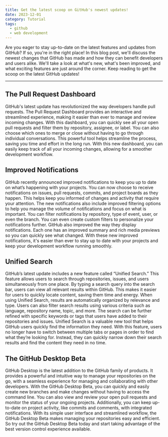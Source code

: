 ```yaml
---
title: Get the latest scoop on GitHub's newest updates!
date: 2023-12-01
category: Tutorial
tags:
  - github
  - web development
---
```


Are you eager to stay up-to-date on the latest features and updates from GitHub? If so, you're in the right place! In this blog post, we'll discuss the newest changes that GitHub has made and how they can benefit developers and users alike. We'll take a look at what's new, what's been improved, and what exciting features are just around the corner. Keep reading to get the scoop on the latest GitHub updates!

---

## The Pull Request Dashboard

GitHub's latest update has revolutionized the way developers handle pull requests. The Pull Request Dashboard provides an interactive and streamlined experience, making it easier than ever to manage and review incoming changes. With this dashboard, you can quickly see all your open pull requests and filter them by repository, assignee, or label. You can also choose which ones to merge or close without having to go through individual conversations. This powerful tool helps streamline the process, saving you time and effort in the long run. With this new dashboard, you can easily keep track of all your incoming changes, allowing for a smoother development workflow.

## Improved Notifications

GitHub recently announced improved notifications to keep you up to date on what’s happening with your projects. You can now choose to receive notifications on issues, pull requests, commits, and project boards as they happen. This helps keep you informed of changes and activity that require your attention.
The new notifications also include improved filtering options to help you manage the volume of notifications and focus on what is important. You can filter notifications by repository, type of event, user, or even the branch. You can even create custom filters to personalize your notifications further.
GitHub also improved the way they display notifications. Each one has an improved summary and rich media previews so you can quickly see what changed.
With these new improved notifications, it's easier than ever to stay up to date with your projects and keep your development workflow running smoothly.

## Unified Search

GitHub’s latest update includes a new feature called “Unified Search.” This feature allows users to search through repositories, issues, and users simultaneously from one place. By typing a search query into the search bar, users can view all relevant results within GitHub. This makes it easier for users to quickly locate content, saving them time and energy.
When using Unified Search, results are automatically organized by relevance and type. Users can also filter search results using various criteria such as language, repository name, topic, and more. The search can be further refined with specific keywords or tags that users have added to their repositories and issues.
Unified Search is a valuable new tool that helps GitHub users quickly find the information they need. With this feature, users no longer have to switch between multiple tabs or pages in order to find what they’re looking for. Instead, they can quickly narrow down their search results and find the content they need in no time.

## The GitHub Desktop Beta

GitHub Desktop is the latest addition to the GitHub family of products. It provides a powerful and intuitive way to manage your repositories on the go, with a seamless experience for managing and collaborating with other developers. With the GitHub Desktop Beta, you can quickly and easily create new branches and make changes without having to access the command line. You can also view and review your open pull requests and monitor the status of your ongoing projects. Additionally, you can keep up-to-date on project activity, like commits and comments, with integrated notifications. With its simple user interface and streamlined workflow, the GitHub Desktop Beta makes managing your repositories easy and efficient. So try out the GitHub Desktop Beta today and start taking advantage of the best version control experience available.

